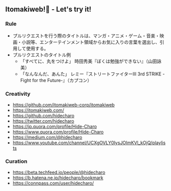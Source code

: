 ## Itomakiweb!💫 - Let's try it!

### Rule

- プルリクエストを行う際のタイトルは、マンガ・アニメ・ゲーム・音楽・映画・小説等、エンターテインメント領域からお気に入りの言葉を選出し、引用して使用する。
- プルリクエストのタイトル例
    - 「すべてに、丸をつけよ」 時田秀美『ぼくは勉強ができない』（山田詠美）
    - 「なんなんだ、あんた」 レミー『ストリートファイターIII 3rd STRIKE -Fight for the Future-』（カプコン）
    
### Creativity

- https://github.com/itomakiweb-corp/itomakiweb
- https://itomakiweb.com/ 
- https://github.com/hidecharo
- https://twitter.com/hidecharo
- https://jp.quora.com/profile/Hide-Charo
- https://www.quora.com/profile/Hide-Charo
- https://medium.com/@hidecharo
- https://www.youtube.com/channel/UCXgOVLY0IysJOImKVl_kOjQ/playlists

### Curation

- https://beta.techfeed.io/people/@hidecharo
- https://b.hatena.ne.jp/hidecharo/bookmark
- https://connpass.com/user/hidecharo/
